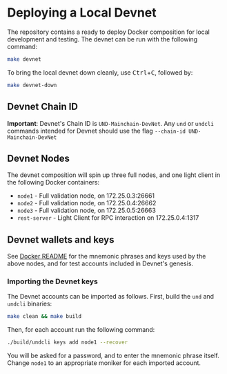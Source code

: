 # Deploying a Local Devnet

The repository contains a ready to deploy Docker composition for local
development and testing. The devnet can be run with the following command:

```bash
make devnet
```

To bring the local devnet down cleanly, use <kbd>Ctrl</kbd>+<kbd>C</kbd>, followed by:

```bash
make devnet-down
```

## Devnet Chain ID

**Important**: Devnet's Chain ID is `UND-Mainchain-DevNet`. Any `und` or `undcli` commands
intended for Devnet should use the flag `--chain-id UND-Mainchain-DevNet`

## Devnet Nodes

The devnet composition will spin up three full nodes, and one light client in the following
Docker containers:

- `node1` - Full validation node, on 172.25.0.3:26661
- `node2` - Full validation node, on 172.25.0.4:26662
- `node3` - Full validation node, on 172.25.0.5:26663
- `rest-server` - Light Client for RPC interaction on 172.25.0.4:1317

## Devnet wallets and keys

See [Docker README](../Docker/README.md) for the mnemonic phrases and keys used
by the above nodes, and for test accounts included in Devnet's genesis.

### Importing the Devnet keys

The Devnet accounts can be imported as follows. First, build the `und` and 
`undcli` binaries:

```bash
make clean && make build
```

Then, for each account run the following command:

```bash
./build/undcli keys add node1 --recover
```

You will be asked for a password, and to enter the mnemonic phrase itself.
Change `node1` to an appropriate moniker for each imported account.
